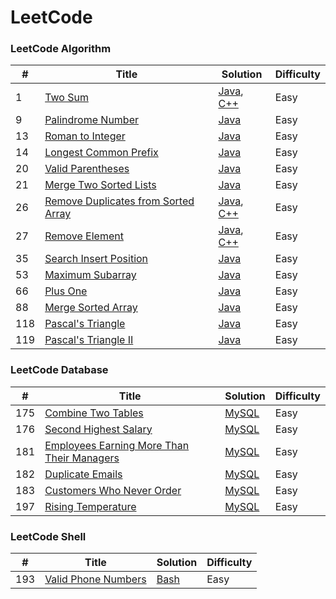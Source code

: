 # LeetCode

### LeetCode Algorithm

| # | Title | Solution | Difficulty |
|---| ----- | -------- |----------- |
|1|[Two Sum](https://leetcode.com/problems/two-sum/)|[Java](./algorithms/java/src/solution/TwoSum.java), [C++](./algorithms/cpp/twoSum/twoSum.cpp)|Easy|
|9|[Palindrome Number](https://leetcode.com/problems/palindrome-number)|[Java](./algorithms/java/src/solution/PalindromeNumber.java)|Easy|
|13|[Roman to Integer](https://leetcode.com/problems/roman-to-integer)|[Java](./algorithms/java/src/solution/RomanToInteger.java)|Easy|
|14|[Longest Common Prefix](https://leetcode.com/problems/longest-common-prefix)|[Java](./algorithms/java/src/solution/LongestCommonPrefix.java)|Easy|
|20|[Valid Parentheses](https://leetcode.com/problems/valid-parentheses)|[Java](./algorithms/java/src/solution/ValidParentheses.java)|Easy|
|21|[Merge Two Sorted Lists](https://leetcode.com/problems/merge-two-sorted-lists)|[Java](./algorithms/java/src/solution/MergeTwoSortedLists.java)|Easy|
|26|[Remove Duplicates from Sorted Array](https://leetcode.com/problems/remove-duplicates-from-sorted-array/)|[Java](./algorithms/java/src/solution/RemoveDuplicatesFromSortedArray.java), [C++](./algorithms/cpp/removeDuplicatesFromSortedArray/removeDuplicatesFromSortedArray.cpp)|Easy|
|27|[Remove Element](https://leetcode.com/problems/remove-element/)|[Java](./algorithms/java/src/solution/RemoveElement.java), [C++](./algorithms/cpp/removeElement/removeElement.cpp)|Easy|
|35|[Search Insert Position](https://leetcode.com/problems/search-insert-position/)|[Java](./algorithms/java/src/solution/SearchInsertPosition.java)|Easy|
|53|[Maximum Subarray](https://leetcode.com/problems/maximum-subarray/)|[Java](./algorithms/java/src/solution/MaximumSubarray.java)|Easy|
|66|[Plus One](https://leetcode.com/problems/plus-one/)|[Java](./algorithms/java/src/solution/PlusOne.java)|Easy|
|88|[Merge Sorted Array](https://leetcode.com/problems/merge-sorted-array/)|[Java](./algorithms/java/src/solution/MergeSortedArray.java)|Easy|
|118|[Pascal's Triangle](https://leetcode.com/problems/pascals-triangle/)|[Java](./algorithms/java/src/solution/PascalTriangle.java)|Easy|
|119|[Pascal's Triangle II](https://leetcode.com/problems/pascals-triangle-ii/)|[Java](./algorithms/java/src/solution/PascalTriangleII.java)|Easy|




### LeetCode Database

| # | Title | Solution | Difficulty |
|---| ----- | -------- |----------- |
|175|[Combine Two Tables](https://leetcode.com/problems/combine-two-tables/)|[MySQL](./database/CombineTwoTables.sql)|Easy|
|176|[Second Highest Salary](https://leetcode.com/problems/second-highest-salary/)|[MySQL](./database/SecondHighestSalary.sql)|Easy|
|181|[Employees Earning More Than Their Managers](https://leetcode.com/problems/employees-earning-more-than-their-managers/)|[MySQL](./database/EmployeesEarningMoreThanTheirManagers.sql)|Easy|
|182|[Duplicate Emails](https://leetcode.com/problems/duplicate-emails/)|[MySQL](./database/DuplicateEmails.sql)|Easy|
|183|[Customers Who Never Order](https://leetcode.com/problems/customers-who-never-order/)|[MySQL](./database/CustomersWhoNeverOrder.sql)|Easy|
|197|[Rising Temperature](https://leetcode.com/problems/rising-temperature/)|[MySQL](./database/RisingTemperature.sql)|Easy|




### LeetCode Shell

| # | Title | Solution | Difficulty |
|---| ----- | -------- |----------- |
|193|[Valid Phone Numbers](https://leetcode.com/problems/valid-phone-numbers/)|[Bash](./shell/ValidPhoneNumbers.sh)|Easy|

